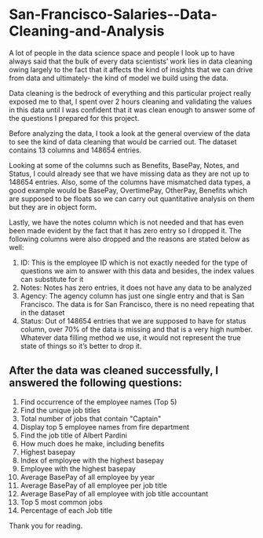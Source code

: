 # San-Francisco-Salaries--Data-Cleaning-and-Analysis

A lot of people in the data science space and people I look up to have always said that the bulk of every data scientists’ work lies in data cleaning owing largely to the fact that it affects the kind of insights that we can drive from data and ultimately- the kind of model we build using the data.

Data cleaning is the bedrock of everything and this particular project really exposed me to that, I spent over 2 hours cleaning and validating the values in this data until I was confident that it was clean enough to answer some of the questions I prepared for this project.

Before analyzing the data, I took a look at the general overview of the data to see the kind of data cleaning that would be carried out. The dataset contains 13 columns and 148654 entries. 

Looking at some of the columns such as Benefits, BasePay, Notes, and Status, I could already see that we have missing data as they are not up to 148654 entries. Also, some of the columns have mismatched data types, a good example would be BasePay, OvertimePay, OtherPay, Benefits which are supposed to be floats so we can carry out quantitative analysis on them but they are in object form.

Lastly, we have the notes column which is not needed and that has even been made evident by the fact that it has zero entry so I dropped it.
The following columns were also dropped and the reasons are stated below as well:
1. ID: This is the employee ID which is not exactly needed for the type of questions we aim to answer with this data and besides, the index values can substitute for it
2. Notes: Notes has zero entries, it does not have any data to be analyzed
3. Agency: The agency column has just one single entry and that is San Francisco. The data is for San Francisco, there is no need repeating that in the dataset
4. Status: Out of 148654 entries that we are supposed to have for status column, over 70% of the data is missing and that is a very high number. Whatever data filling method we use, it would not represent the true state of things so it’s better to drop it.

## After the data was cleaned successfully, I answered the following questions:

1.	Find occurrence of the employee names (Top 5)
2.	Find the unique job titles
3.	Total number of jobs that contain "Captain"
4.	Display top 5 employee names from fire department
5.	Find the job title of Albert Pardini
6.	How much does he make, including benefits
7.	Highest basepay
8.	Index of employee with the highest basepay
9.	Employee with the highest basepay
10.	Average BasePay of all employee by year
11.	Average BasePay of all employee per job title
12.	Average BasePay of all employee with job title accountant
13.	Top 5 most common jobs
14.	Percentage of each Job title

Thank you for reading.
